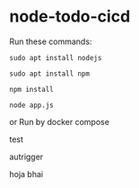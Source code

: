 # node-todo-cicd

Run these commands:


`sudo apt install nodejs`


`sudo apt install npm`


`npm install`

`node app.js`

or Run by docker compose

test

autrigger

hoja bhai
